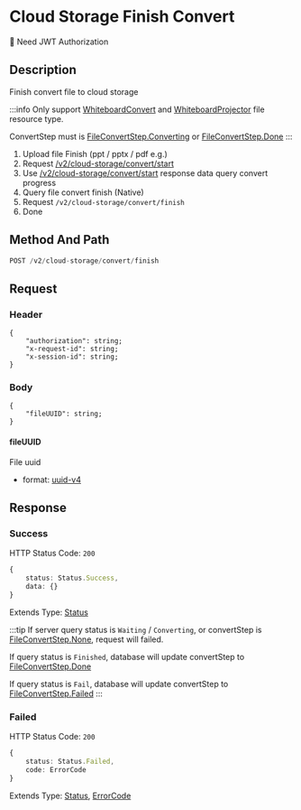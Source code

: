 # Cloud Storage Finish Convert

:key: Need JWT Authorization

## Description

Finish convert file to cloud storage

:::info
Only support [WhiteboardConvert](/types/file-resource-type#WhiteboardConvert) and [WhiteboardProjector](/types/file-resource-type#WhiteboardProjector) file resource type.

ConvertStep must is [FileConvertStep.Converting](/types/file-convert-step) or [FileConvertStep.Done](/types/file-convert-step)
:::

1. Upload file Finish (ppt / pptx / pdf e.g.)
2. Request [/v2/cloud-storage/convert/start](/api/v2/cloud-storage/convert-start)
3. Use [/v2/cloud-storage/convert/start](/api/v2/cloud-storage/convert-start) response data query convert progress
4. Query file convert finish (Native)
5. Request `/v2/cloud-storage/convert/finish`
6. Done

## Method And Path

```js
POST /v2/cloud-storage/convert/finish
```

## Request

### Header

```ts{2-4}
{
    "authorization": string;
    "x-request-id": string;
    "x-session-id": string;
}
```

### Body

```ts{2}
{
    "fileUUID": string;
}
```

#### fileUUID

File uuid

* format: [uuid-v4](/misc/ajv-formats/uuid-v4)

## Response

### Success

HTTP Status Code: `200`

```ts
{
    status: Status.Success,
    data: {}
}
```

Extends Type: [Status](/types/status)

:::tip
If server query status is `Waiting` / `Converting`, or convertStep is [FileConvertStep.None](/types/file-convert-step), request will failed.

If query status is `Finished`, database will update convertStep to [FileConvertStep.Done](/types/file-convert-step)

If query status is `Fail`, database will update convertStep to [FileConvertStep.Failed](/types/file-convert-step)
:::

### Failed

HTTP Status Code: `200`

```ts
{
    status: Status.Failed,
    code: ErrorCode
}
```

Extends Type: [Status](/types/status), [ErrorCode](/types/error-code)

